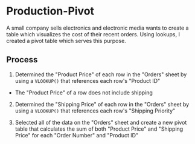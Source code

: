 # Production-Pivot

A small company sells electronics and electronic media wants to create a table which visualizes the cost of their recent orders. Using lookups, I created a pivot table which serves this purpose.

## Process

1. Determined the "Product Price" of each row in the "Orders" sheet by using a `VLOOKUP()` that references each row's "Product ID"

* The "Product Price" of a row does not include shipping

2. Determined the "Shipping Price" of each row in the "Orders" sheet by using a `VLOOKUP()` that references each row's "Shipping Priority"

3. Selected all of the data on the "Orders" sheet and create a new pivot table that calculates the sum of both "Product Price" and "Shipping Price" for each "Order Number" and "Product ID"
